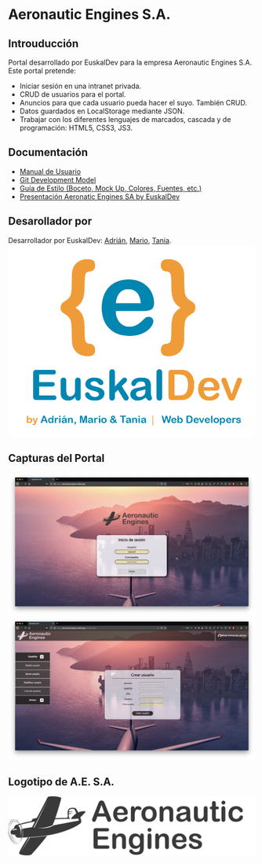 # Aeronautic Engines S.A.
## Introuducción
Portal desarrollado por EuskalDev para la empresa Aeronautic Engines S.A.    
Este portal pretende:      

*  Iniciar sesión en una intranet privada.
*  CRUD de usuarios para el portal.
*  Anuncios para que cada usuario pueda hacer el suyo. También CRUD.
*  Datos guardados en LocalStorage mediante JSON.
*  Trabajar con los diferentes lenguajes de marcados, cascada y de programación: HTML5, CSS3, JS3.

## Documentación
*  [Manual de Usuario](/documentation/Documentación%20General.pdf)
*  [Git Development Model](/documentation/ANEXO%20II%20-%20Documentación%20Control%20de%20Versiones%20Git.pdf)
*  [Guía de Estilo (Boceto, Mock Up, Colores, Fuentes, etc.)](/documentation/ANEXO%20I%20-%20Gu%C3%ADa%20de%20estilo.pdf)
*  [Presentación Aeronatic Engines SA by EuskalDev](/documentation/Presentación%20Reto%20AE.pdf
)


## Desarollador por
Desarrollador por EuskalDev: [Adrián](https://github.com/adrianpisabarrogarcia), [Mario](https://github.com/mariozaton01), [Tania](https://github.com/TaniaGarciaOlarte).   
 ![](./readme-images/EuskalDev.png) 

## Capturas del Portal

![](./readme-images/login.png)  
![](./readme-images/portal.png)  

## Logotipo de A.E. S.A.    
![](./readme-images/logo_horizontal.png)  
